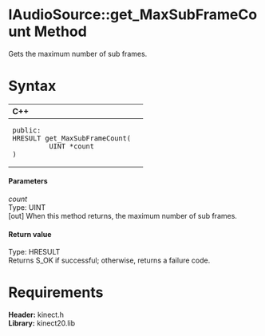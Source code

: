 IAudioSource::get\_MaxSubFrameCount Method  
==========================================  

Gets the maximum number of sub frames. <span id="syntaxSection"></span>

Syntax  
======  

<table>
<colgroup>
<col width="100%" />
</colgroup>
<thead>
<tr class="header">
<th align="left">C++</th>
</tr>
</thead>
<tbody>
<tr class="odd">
<td align="left"><pre><code>public:  
HRESULT get_MaxSubFrameCount(  
         UINT *count  
)</code></pre></td>
</tr>
</tbody>
</table>

<span id="ID4EG"></span>
#### Parameters  

*count*    
Type: UINT  
[out] When this method returns, the maximum number of sub frames.  

<span id="ID4EP"></span>
#### Return value  

Type: HRESULT  
Returns S\_OK if successful; otherwise, returns a failure code.  

<span id="requirements"></span>

Requirements  
============  

**Header:** kinect.h  
**Library:** kinect20.lib  



<!--Please do not edit the data in the comment block below.-->
<!--
TOCTitle : get_MaxSubFrameCount Method
RLTitle : IAudioSource::get_MaxSubFrameCount Method
KeywordK : get_MaxSubFrameCount method
KeywordK : IAudioSource::get_MaxSubFrameCount method
KeywordF : IAudioSource::get_MaxSubFrameCount
KeywordF : get_MaxSubFrameCount
KeywordF : Microsoft.Kinect.kinect.IAudioSource.get_MaxSubFrameCount(UINT@)
KeywordA : M:Microsoft.Kinect.kinect.IAudioSource.get_MaxSubFrameCount(UINT@)
AssetID : M:Microsoft.Kinect.kinect.IAudioSource.get_MaxSubFrameCount(UINT@)
Locale : en-us
CommunityContent : 1
APIType : Managed
APILocation : 
APIName : Microsoft.Kinect.kinect.IAudioSource::get_MaxSubFrameCount
TargetOS : Windows
TopicType : kbSyntax
DevLang : C++
DocSet : K4Wv2
ProjType : K4Wv2Proj
Technology : Kinect for Windows
Product : Kinect for Windows SDK v2
productversion : 20
-->
